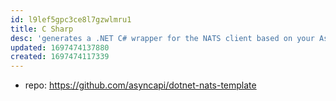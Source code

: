 ```yaml
---
id: l9lef5gpc3ce8l7gzwlmru1
title: C Sharp
desc: 'generates a .NET C# wrapper for the NATS client based on your AsyncAPI document.'
updated: 1697474137880
created: 1697474117339
---
```


- repo: https://github.com/asyncapi/dotnet-nats-template